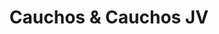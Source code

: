 ---
title: "Cauchos & Cauchos JV"
url: /barrios-unidos/cauchos-y-cauchos-jv/
shop: piezas de automóviles
---